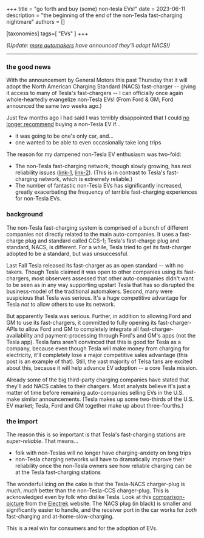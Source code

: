 +++
title = "go forth and buy (some) non-tesla EVs!"
date = 2023-06-11
description = "the beginning of the end of the non-Tesla fast-charging nightmare"
authors = []

[taxonomies]
tags=[ "EVs" ]
+++

_(Update: [more automakers][automakers] have announced they'll adopt NACS!)_

---

### the good news

With the announcement by General Motors this past Thursday that it will adopt the North American Charging Standard (NACS) fast-charger -- giving it access to many of Tesla's fast-chargers -- I can officially once again whole-heartedly evangelize non-Tesla EVs! (From Ford & GM; Ford announced the same two weeks ago.)

Just few months ago I had said I was terribly disappointed that I could [no longer recommend](@/posts/2022-12-10__non_tesla_charging_challenges.md) buying a non-Tesla EV if...
- it was going to be one's only car, and... 
- one wanted to be able to even occasionally take long trips

The reason for my dampened non-Tesla EV enthusiasm was two-fold:
- The non-Tesla fast-charging network, though slowly growing, has _real_ reliability issues ([link-1][reliability_1],  [link-2][reliability_2]). (This is in contrast to Tesla's fast-charging network, which is extremely reliable.)
- The number of fantastic non-Tesla EVs has significantly increased, greatly exacerbating the frequency of terrible fast-charging experiences for non-Tesla EVs.

### background

The non-Tesla fast-charging system is comprised of a bunch of different companies not directly related to the main auto-companies. It uses a fast-charge plug and standard called CCS-1; Tesla's fast-charge plug and standard, NACS, is different. For a while, Tesla tried to get its fast-charger adopted to be a standard, but was unsuccessful. 

Last Fall Tesla released its fast-charger as an open standard -- with no takers. Though Tesla claimed it was open to other companies using its fast-chargers, most observers assessed that other auto-companies didn't want to be seen as in any way supporting upstart Tesla that has so disrupted the business-model of the traditional automakers. Second, many were suspicious that Tesla was serious. It's a _huge_ competitive advantage for Tesla _not_ to allow others to use its network. 

But apparently Tesla was serious. Further, in addition to allowing Ford and GM to use its fast-chargers, it committed to fully opening its fast-charger-APIs to allow Ford and GM to completely integrate all fast-charger-availability and payment-processing through Ford's and GM's apps (not the Tesla app). Tesla fans aren't convinced that this is good for Tesla as a company, because even though Tesla will make money from charging for electricity, it'll completely lose a major competitive sales advantage (this post is an example of that). Still, the vast majority of Telsa fans are excited about this, because it will help advance EV adoption -- a core Tesla mission.

Already some of the big third-party charging companies have stated that they'll add NACS cables to their chargers. Most analysts believe it's just a matter of time before remaining auto-companies selling EVs in the U.S. make similar announcements. (Tesla makes up some two-thirds of the U.S. EV market; Tesla, Ford and GM together make up about three-fourths.)

### the import

The reason this is so important is that Tesla's fast-charging stations are _super-reliable_. That means...

- folk with non-Teslas will no longer have charging-anxiety on long trips
- non-Tesla charging networks will have to dramatically improve their reliability once the non-Tesla owners see how reliable charging can be at the Tesla fast-charging stations

The wonderful icing on the cake is that the Tesla-NACS charger-plug is _much_, _much_ better than the non-Tesla-CCS charger-plug. This is acknowledged even by folk who dislike Tesla. Look at this [comparison-picture][comparison] from the [Electrek][electrek_source] website. The NACS plug (in black) is smaller and significantly easier to handle, and the receiver port in the car works for _both_ fast-charging and at-home-slow-charging.

This is a real win for consumers and for the adoption of EVs.

[automakers]: <https://electrek.co/2023/06/11/automakers-tesla-nacs-connector/>

[reliability_1]: <https://www.youtube.com/watch?v=wN-Xo4mMrrY>
[reliability_2]: <https://www.youtube.com/watch?v=K5Du81G4qHs>

[comparison]: <https://electrek.co/wp-content/uploads/sites/3/2022/11/Tesla-North-American-Charging-Standard-NACS.jpg>

[electrek_source]: <https://electrek.co/2023/06/08/gm-announces-adopt-tesla-nacs-connector/>